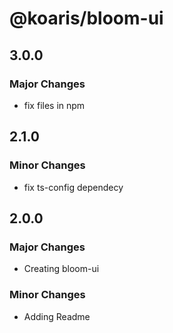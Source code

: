 # @koaris/bloom-ui

## 3.0.0

### Major Changes

- fix files in npm

## 2.1.0

### Minor Changes

- fix ts-config dependecy

## 2.0.0

### Major Changes

- Creating bloom-ui

### Minor Changes

- Adding Readme
